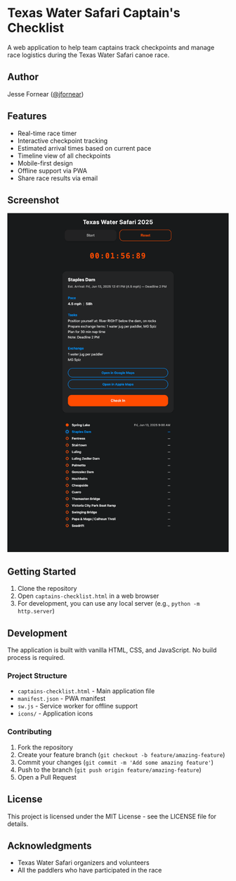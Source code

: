 # Texas Water Safari Captain's Checklist

A web application to help team captains track checkpoints and manage race logistics during the Texas Water Safari canoe race.

## Author

Jesse Fornear ([@jfornear](https://x.com/jfornear))

## Features

- Real-time race timer
- Interactive checkpoint tracking
- Estimated arrival times based on current pace
- Timeline view of all checkpoints
- Mobile-first design
- Offline support via PWA
- Share race results via email

## Screenshot

![App Screenshot](app-screenshot.png)

## Getting Started

1. Clone the repository
2. Open `captains-checklist.html` in a web browser
3. For development, you can use any local server (e.g., `python -m http.server`)

## Development

The application is built with vanilla HTML, CSS, and JavaScript. No build process is required.

### Project Structure

- `captains-checklist.html` - Main application file
- `manifest.json` - PWA manifest
- `sw.js` - Service worker for offline support
- `icons/` - Application icons

### Contributing

1. Fork the repository
2. Create your feature branch (`git checkout -b feature/amazing-feature`)
3. Commit your changes (`git commit -m 'Add some amazing feature'`)
4. Push to the branch (`git push origin feature/amazing-feature`)
5. Open a Pull Request

## License

This project is licensed under the MIT License - see the LICENSE file for details.

## Acknowledgments

- Texas Water Safari organizers and volunteers
- All the paddlers who have participated in the race 

